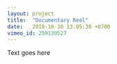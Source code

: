 ```yaml
---
layout: project
title:  "Documentary Reel"
date:   2018-10-30 13:05:30 +0700
vimeo_id: 259139527
---
```


Text goes here